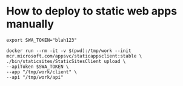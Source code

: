 # How to deploy to static web apps manually

```
export SWA_TOKEN="blah123"
```

```
docker run --rm -it -v $(pwd):/tmp/work --init mcr.microsoft.com/appsvc/staticappsclient:stable \
./bin/staticsites/StaticSitesClient upload \
--apiToken $SWA_TOKEN \
--app "/tmp/work/client" \
--api "/tmp/work/api"
```

